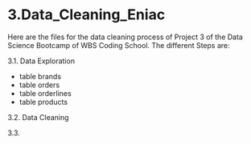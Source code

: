 # 3.Data_Cleaning_Eniac

Here are the files for the data cleaning process of Project 3 of the Data Science Bootcamp of WBS Coding School.
The different Steps are:

3.1. Data Exploration
  * table brands
  * table orders
  * table orderlines
  * table products
  
3.2. Data Cleaning

3.3.
